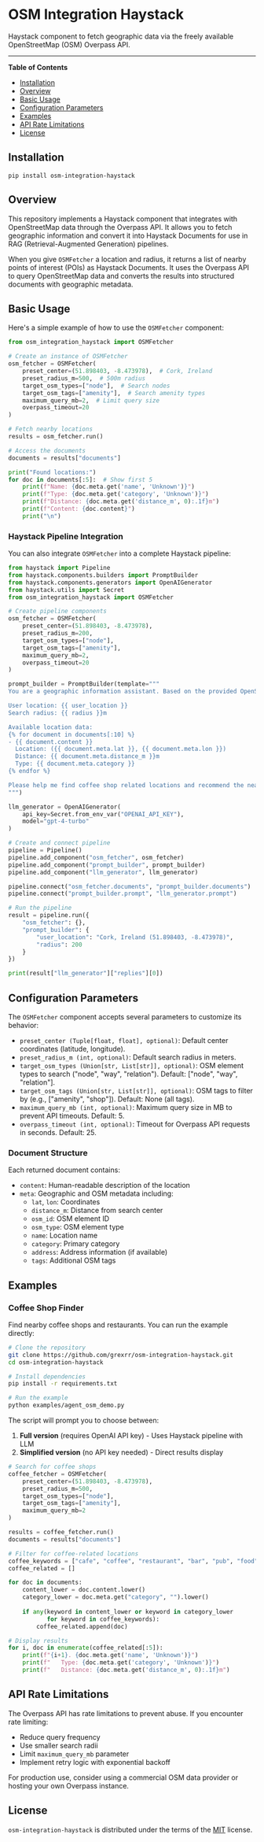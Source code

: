 # OSM Integration Haystack

Haystack component to fetch geographic data via the freely available OpenStreetMap (OSM) Overpass API.

-----

**Table of Contents**

- [Installation](#Installation)
- [Overview](#Overview)
- [Basic Usage](#Basic_Usage)
- [Configuration Parameters](#Configuration_Parameters)
- [Examples](#Examples)
- [API Rate Limitations](#API_Rate_Limitations)
- [License](#License)

## Installation

```console
pip install osm-integration-haystack
```

## Overview

This repository implements a Haystack component that integrates with OpenStreetMap data through the Overpass API. It allows you to fetch geographic information and convert it into Haystack Documents for use in RAG (Retrieval-Augmented Generation) pipelines.

When you give `OSMFetcher` a location and radius, it returns a list of nearby points of interest (POIs) as Haystack Documents. It uses the Overpass API to query OpenStreetMap data and converts the results into structured documents with geographic metadata.

## Basic Usage

Here's a simple example of how to use the `OSMFetcher` component:

```python
from osm_integration_haystack import OSMFetcher

# Create an instance of OSMFetcher
osm_fetcher = OSMFetcher(
    preset_center=(51.898403, -8.473978),  # Cork, Ireland
    preset_radius_m=500,  # 500m radius
    target_osm_types=["node"],  # Search nodes
    target_osm_tags=["amenity"],  # Search amenity types
    maximum_query_mb=2,  # Limit query size
    overpass_timeout=20
)

# Fetch nearby locations
results = osm_fetcher.run()

# Access the documents
documents = results["documents"]

print("Found locations:")
for doc in documents[:5]:  # Show first 5
    print(f"Name: {doc.meta.get('name', 'Unknown')}")
    print(f"Type: {doc.meta.get('category', 'Unknown')}")
    print(f"Distance: {doc.meta.get('distance_m', 0):.1f}m")
    print(f"Content: {doc.content}")
    print("\n")
```

### Haystack Pipeline Integration

You can also integrate `OSMFetcher` into a complete Haystack pipeline:

```python
from haystack import Pipeline
from haystack.components.builders import PromptBuilder
from haystack.components.generators import OpenAIGenerator
from haystack.utils import Secret
from osm_integration_haystack import OSMFetcher

# Create pipeline components
osm_fetcher = OSMFetcher(
    preset_center=(51.898403, -8.473978),
    preset_radius_m=200,
    target_osm_types=["node"],
    target_osm_tags=["amenity"],
    maximum_query_mb=2,
    overpass_timeout=20
)

prompt_builder = PromptBuilder(template="""
You are a geographic information assistant. Based on the provided OpenStreetMap data, help me find the nearest coffee shops.

User location: {{ user_location }}
Search radius: {{ radius }}m

Available location data:
{% for document in documents[:10] %}
- {{ document.content }}
  Location: ({{ document.meta.lat }}, {{ document.meta.lon }})
  Distance: {{ document.meta.distance_m }}m
  Type: {{ document.meta.category }}
{% endfor %}

Please help me find coffee shop related locations and recommend the nearest 3.
""")

llm_generator = OpenAIGenerator(
    api_key=Secret.from_env_var("OPENAI_API_KEY"),
    model="gpt-4-turbo"
)

# Create and connect pipeline
pipeline = Pipeline()
pipeline.add_component("osm_fetcher", osm_fetcher)
pipeline.add_component("prompt_builder", prompt_builder)
pipeline.add_component("llm_generator", llm_generator)

pipeline.connect("osm_fetcher.documents", "prompt_builder.documents")
pipeline.connect("prompt_builder.prompt", "llm_generator.prompt")

# Run the pipeline
result = pipeline.run({
    "osm_fetcher": {},
    "prompt_builder": {
        "user_location": "Cork, Ireland (51.898403, -8.473978)",
        "radius": 200
    }
})

print(result["llm_generator"]["replies"][0])
```

## Configuration Parameters

The `OSMFetcher` component accepts several parameters to customize its behavior:

- `preset_center (Tuple[float, float], optional)`: Default center coordinates (latitude, longitude).
- `preset_radius_m (int, optional)`: Default search radius in meters.
- `target_osm_types (Union[str, List[str]], optional)`: OSM element types to search ("node", "way", "relation"). Default: ["node", "way", "relation"].
- `target_osm_tags (Union[str, List[str]], optional)`: OSM tags to filter by (e.g., ["amenity", "shop"]). Default: None (all tags).
- `maximum_query_mb (int, optional)`: Maximum query size in MB to prevent API timeouts. Default: 5.
- `overpass_timeout (int, optional)`: Timeout for Overpass API requests in seconds. Default: 25.

### Document Structure

Each returned document contains:

- `content`: Human-readable description of the location
- `meta`: Geographic and OSM metadata including:
  - `lat`, `lon`: Coordinates
  - `distance_m`: Distance from search center
  - `osm_id`: OSM element ID
  - `osm_type`: OSM element type
  - `name`: Location name
  - `category`: Primary category
  - `address`: Address information (if available)
  - `tags`: Additional OSM tags

## Examples

### Coffee Shop Finder

Find nearby coffee shops and restaurants. You can run the example directly:

```bash
# Clone the repository
git clone https://github.com/grexrr/osm-integration-haystack.git
cd osm-integration-haystack

# Install dependencies
pip install -r requirements.txt

# Run the example
python examples/agent_osm_demo.py
```

The script will prompt you to choose between:
1. **Full version** (requires OpenAI API key) - Uses Haystack pipeline with LLM
2. **Simplified version** (no API key needed) - Direct results display

```python
# Search for coffee shops
coffee_fetcher = OSMFetcher(
    preset_center=(51.898403, -8.473978),
    preset_radius_m=500,
    target_osm_types=["node"],
    target_osm_tags=["amenity"],
    maximum_query_mb=2
)

results = coffee_fetcher.run()
documents = results["documents"]

# Filter for coffee-related locations
coffee_keywords = ["cafe", "coffee", "restaurant", "bar", "pub", "food"]
coffee_related = []

for doc in documents:
    content_lower = doc.content.lower()
    category_lower = doc.meta.get("category", "").lower()
    
    if any(keyword in content_lower or keyword in category_lower 
           for keyword in coffee_keywords):
        coffee_related.append(doc)

# Display results
for i, doc in enumerate(coffee_related[:5]):
    print(f"{i+1}. {doc.meta.get('name', 'Unknown')}")
    print(f"   Type: {doc.meta.get('category', 'Unknown')}")
    print(f"   Distance: {doc.meta.get('distance_m', 0):.1f}m")
```

## API Rate Limitations

The Overpass API has rate limitations to prevent abuse. If you encounter rate limiting:

- Reduce query frequency
- Use smaller search radii
- Limit `maximum_query_mb` parameter
- Implement retry logic with exponential backoff

For production use, consider using a commercial OSM data provider or hosting your own Overpass instance.

## License

`osm-integration-haystack` is distributed under the terms of the [MIT](https://spdx.org/licenses/MIT.html) license.